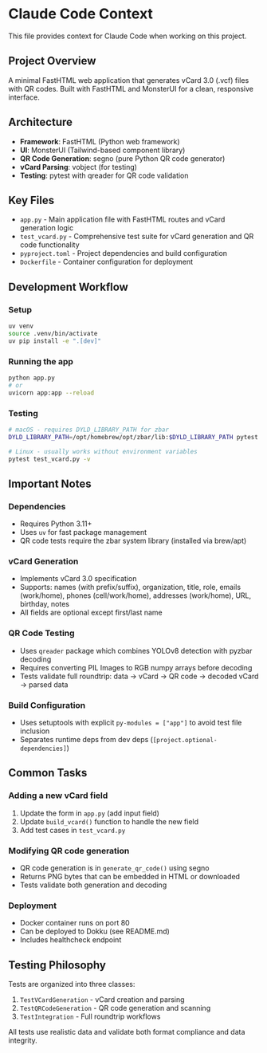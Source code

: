 # Claude Code Context

This file provides context for Claude Code when working on this project.

## Project Overview

A minimal FastHTML web application that generates vCard 3.0 (.vcf) files with QR codes. Built with FastHTML and MonsterUI for a clean, responsive interface.

## Architecture

- **Framework**: FastHTML (Python web framework)
- **UI**: MonsterUI (Tailwind-based component library)
- **QR Code Generation**: segno (pure Python QR code generator)
- **vCard Parsing**: vobject (for testing)
- **Testing**: pytest with qreader for QR code validation

## Key Files

- `app.py` - Main application file with FastHTML routes and vCard generation logic
- `test_vcard.py` - Comprehensive test suite for vCard generation and QR code functionality
- `pyproject.toml` - Project dependencies and build configuration
- `Dockerfile` - Container configuration for deployment

## Development Workflow

### Setup
```bash
uv venv
source .venv/bin/activate
uv pip install -e ".[dev]"
```

### Running the app
```bash
python app.py
# or
uvicorn app:app --reload
```

### Testing
```bash
# macOS - requires DYLD_LIBRARY_PATH for zbar
DYLD_LIBRARY_PATH=/opt/homebrew/opt/zbar/lib:$DYLD_LIBRARY_PATH pytest test_vcard.py -v

# Linux - usually works without environment variables
pytest test_vcard.py -v
```

## Important Notes

### Dependencies
- Requires Python 3.11+
- Uses `uv` for fast package management
- QR code tests require the zbar system library (installed via brew/apt)

### vCard Generation
- Implements vCard 3.0 specification
- Supports: names (with prefix/suffix), organization, title, role, emails (work/home), phones (cell/work/home), addresses (work/home), URL, birthday, notes
- All fields are optional except first/last name

### QR Code Testing
- Uses `qreader` package which combines YOLOv8 detection with pyzbar decoding
- Requires converting PIL Images to RGB numpy arrays before decoding
- Tests validate full roundtrip: data → vCard → QR code → decoded vCard → parsed data

### Build Configuration
- Uses setuptools with explicit `py-modules = ["app"]` to avoid test file inclusion
- Separates runtime deps from dev deps (`[project.optional-dependencies]`)

## Common Tasks

### Adding a new vCard field
1. Update the form in `app.py` (add input field)
2. Update `build_vcard()` function to handle the new field
3. Add test cases in `test_vcard.py`

### Modifying QR code generation
- QR code generation is in `generate_qr_code()` using segno
- Returns PNG bytes that can be embedded in HTML or downloaded
- Tests validate both generation and decoding

### Deployment
- Docker container runs on port 80
- Can be deployed to Dokku (see README.md)
- Includes healthcheck endpoint

## Testing Philosophy

Tests are organized into three classes:
1. `TestVCardGeneration` - vCard creation and parsing
2. `TestQRCodeGeneration` - QR code generation and scanning
3. `TestIntegration` - Full roundtrip workflows

All tests use realistic data and validate both format compliance and data integrity.

